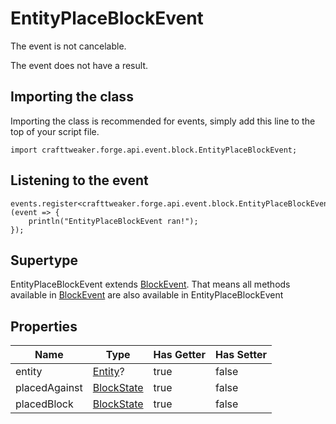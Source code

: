 # EntityPlaceBlockEvent

The event is not cancelable.

The event does not have a result.

## Importing the class

Importing the class is recommended for events, simply add this line to the top of your script file.
```zenscript
import crafttweaker.forge.api.event.block.EntityPlaceBlockEvent;
```


## Listening to the event

```zenscript
events.register<crafttweaker.forge.api.event.block.EntityPlaceBlockEvent>(event => {
    println("EntityPlaceBlockEvent ran!");
});
```


## Supertype

EntityPlaceBlockEvent extends [BlockEvent](/forge/api/event/block/BlockEvent). That means all methods available in [BlockEvent](/forge/api/event/block/BlockEvent) are also available in EntityPlaceBlockEvent

## Properties

|     Name      |                    Type                     | Has Getter | Has Setter |
|---------------|---------------------------------------------|------------|------------|
| entity        | [Entity](/vanilla/api/entity/Entity)?       | true       | false      |
| placedAgainst | [BlockState](/vanilla/api/block/BlockState) | true       | false      |
| placedBlock   | [BlockState](/vanilla/api/block/BlockState) | true       | false      |

